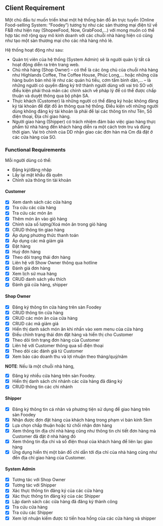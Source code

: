## Client Requirement

Một chủ đầu tư muốn triển khai một hệ thống bán đồ ăn trực tuyến (Online Food-selling System: “Foodey”) tương tự như các sàn thương mại điện tử về F&B như hiện nay (ShopeeFood, Now, GrabFood,...) với mong muốn có thể hợp tác mở rộng quy mô kinh doanh với các chuỗi nhà hàng hiện có cũng như tạo một sàn thương mại cho các nhà hàng nhỏ lẻ.

Hệ thống hoạt động như sau:

- Quản trị viên của hệ thống (System Admin) sẽ là người quản lý tất cả hoạt động diễn ra trên trang web.
- Chủ nhà hàng (Shop Owner) – có thể là các ông chủ của chuỗi nhà hàng như Highlands Coffee, The Coffee House, Phúc Long,… hoặc những cửa hàng buôn bán nhỏ lẻ như các quán hủ tiếu, cơm tấm bình dân,… – là những người có quyền đăng ký trở thành người dùng với vai trò SO với điều kiện phải thoả mãn các chính sách về pháp lý để có thể được chấp thuận và duyệt thông qua bộ phận SA.
- Thực khách (Customer) là những người có thể đăng ký hoặc không đăng ký tài khoản để đặt đồ ăn thông qua hệ thống. Điều kiện với những người dùng không đăng ký tài khoản là phải để lại các thông tin như Tên, Số điện thoại, Địa chỉ giao hàng.
- Người giao hàng (Shipper) có trách nhiệm đảm bảo việc giao hàng thực phẩm từ nhà hàng đến khách hàng diễn ra một cách trơn tru và đúng thời gian. Vai trò chính của DD nhận giao các đơn hàn mà Cm đã đặt ở các cửa hàng của SO.

### Functional Requirements

Mỗi người dùng có thể:

- Đăng ký/đăng nhập
- Lấy lại mật khẩu đã quên
- Chỉnh sửa thông tin tài khoản

#### Customer

- [x] Xem danh sách các cửa hàng
- [x] Tra cứu các cửa hàng
- [x] Tra cứu các món ăn
- [x] Thêm món ăn vào giỏ hàng
- [x] Chỉnh sửa số lượng/Xoá món ăn trong giỏ hàng
- [x] CRUD thông tin giao hàng
- [x] Áp dụng phương thức thanh toán
- [x] Áp dụng các mã giảm giá
- [x] Đặt hàng
- [x] Huỷ đơn hàng
- [x] Theo dõi trạng thái đơn hàng
- [x] Liên hệ với Show Owner thông qua hotline
- [x] Đánh giá đơn hàng
- [x] Xem lịch sử mua hàng
- [x] CRUD danh sách yêu thích
- [x] Đánh giá cửa hàng, shipper

#### Shop Owner

- [x] Đăng ký thông tin cửa hàng trên sàn Foodey
- [x] CRUD thông tin cửa hàng
- [x] CRUD các món ăn của cửa hàng
- [x] CRUD các mã giảm giá
- [x] Hiển thị danh sách món ăn khi nhấn vào xem menu của cửa hàng
- [x] Điều chỉnh trạng thái đơn đặt hàng và hiển thị cho Customer
- [x] Theo dõi tình trạng đơn hàng của Customer
- [x] Liên hệ với Customer thông qua số điện thoại
- [x] Theo dõi các đánh giá từ Customer
- [x] Xem báo cáo doanh thu và lợi nhuận theo tháng/quý/năm

**NOTE**: Nếu là một chuỗi nhà hàng,

- [x] Đăng ký nhiều cửa hàng trên sàn Foodey.
- [x] Hiển thị danh sách chi nhánh các cửa hàng đã đăng ký
- [x] CRUD thông tin các chi nhánh

#### Shipper

- [x] Đăng ký thông tin cá nhân và phương tiện sử dụng để giao hàng trên sàn Foodey
- [x] Nhận được đơn đặt hàng của khách hàng trong phạm vi bán kính 5km
- [x] Lựa chọn chấp thuận hoặc từ chối nhận đơn hàng
- [x] Xem thông tin địa chỉ nhà hàng cũng như thông tin chi tiết đơn hàng mà Customer đã đặt ở nhà hàng đó
- [x] Xem thông tin địa chỉ và số điện thoại của khách hàng để liên lạc giao hàng
- [x] Ứng dụng hiển thị một bản đồ chỉ dẫn tới địa chỉ của nhà hàng cũng như đến địa chỉ giao hàng của Customer.

#### System Admin

- [x] Tương tác với Shop Owner
- [x] Tương tác với Shipper
- [x] Xác thực thông tin đăng ký của các cửa hàng
- [x] Xác thực thông tin đăng ký của các Shipper
- [x] Lập danh sách các cửa hàng đã đăng ký thành công
- [x] Tra cứu cửa hàng
- [x] Tra cứu các Shipper
- [x] Xem lợi nhuận kiếm được từ tiền hoa hồng của các cửa hàng và shipper
